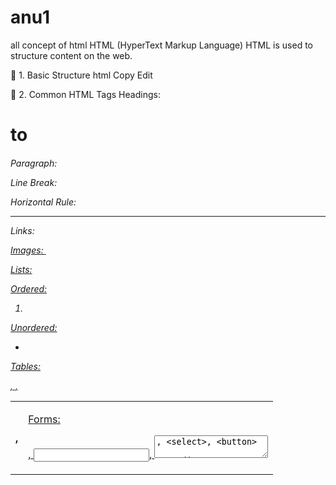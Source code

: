 # anu1
all concept of html
HTML (HyperText Markup Language)
HTML is used to structure content on the web.

🔹 1. Basic Structure
html
Copy
Edit
<!DOCTYPE html>
<html>
  <head>
    <title>Page Title</title>
  </head>
  <body>
    <!-- Content goes here -->
  </body>
</html>
🔹 2. Common HTML Tags
Headings: <h1> to <h6>

Paragraph: <p>

Line Break: <br>

Horizontal Rule: <hr>

Links: <a href="">

Images: <img src="" alt="">

Lists:

Ordered: <ol><li></li></ol>

Unordered: <ul><li></li></ul>

Tables:

<table>, <tr>, <th>, <td>

Forms:

<form>, <input>, <textarea>, <select>, <button>

Media:

<audio>, <video>, <iframe>

🔹 3. Attributes
href, src, alt, title, target, type, value, name, id, class, style, placeholder, readonly, disabled, checked, etc.

🔹 4. Semantic Elements
<header>, <footer>, <nav>, <main>, <section>, <article>, <aside>, <figure>, <figcaption>

🔹 5. Form Inputs
Types: text, password, email, radio, checkbox, submit, reset, date, file, color, range, hidden

🔹 6. Meta Tags
<meta charset="UTF-8">, viewport, keywords, description

🔹 7. HTML5 APIs
Geolocation API

Web Storage API (localStorage, sessionStorage)

Drag and Drop

Canvas API

🔵 CSS (Cascading Style Sheets)
CSS is used for styling HTML elements.

🔹 1. Ways to Apply CSS
Inline: <div style="color:red;">

Internal: <style>h1 { color: red; }</style>

External: <link rel="stylesheet" href="style.css">

🔹 2. Selectors
Basic: element, #id, .class

Group: h1, h2

Descendant: div p

Child: div > p

Adjacent Sibling: h1 + p

Attribute: input[type="text"]

🔹 3. Box Model
content, padding, border, margin

🔹 4. Display Property
block, inline, inline-block, none, flex, grid

🔹 5. Positioning
static, relative, absolute, fixed, sticky

top, right, bottom, left, z-index

🔹 6. Flexbox
display: flex

flex-direction, justify-content, align-items, flex-wrap, align-self

🔹 7. Grid
display: grid

grid-template-columns, grid-template-rows

gap, justify-items, align-items

🔹 8. Typography
font-family, font-size, font-style, font-weight, line-height, letter-spacing, text-align, text-decoration, text-transform

🔹 9. Colors & Backgrounds
color, background-color, background-image, background-size, background-repeat, opacity

🔹 10. Borders and Shadows
border, border-radius

box-shadow, text-shadow

🔹 11. Transitions and Animations
transition, transition-duration, transition-delay

@keyframes, animation-name, animation-duration, animation-iteration-count

🔹 12. Media Queries (Responsive Design)
css
Copy
Edit
@media (max-width: 768px) {
  body {
    background: lightblue;
  }
}
🔹 13. Pseudo-classes and Pseudo-elements
Pseudo-classes: :hover, :focus, :nth-child(), :first-child, :last-child

Pseudo-elements: ::before, ::after, ::first-letter, ::selection

🔹 14. CSS Variables
css
Copy
Edit
:root {
  --main-color: blue;
}
p {
  color: var(--main-color);
}
🔹 15. Z-Index & Stacking Context
Managing overlapping elements

🔹 16. Units
Absolute: px, pt, cm

Relative: %, em, rem, vw, vh

✅ Bonus: Best Practices
Use semantic HTML for SEO

Keep CSS in separate files

Use CSS Reset or Normalize

Use classes, not inline styles

Mobile-first approach in CSS



